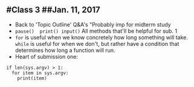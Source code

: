 #Class 3
##Jan. 11, 2017
-----------


- Back to 'Topic Outline' Q&A's  "Probably imp for midterm study
- `pause()  print() input()` All methods that'll be helpful for sub. 1 
- `for` is useful when we know concretely how long something will take.
  `while` is useful for when we don't, but rather have a condition that determines how      long a function will run.
- Heart of submission one:
```
if len(sys.argv) > 1:
  for item in sys.argv:
    print(item)
```
